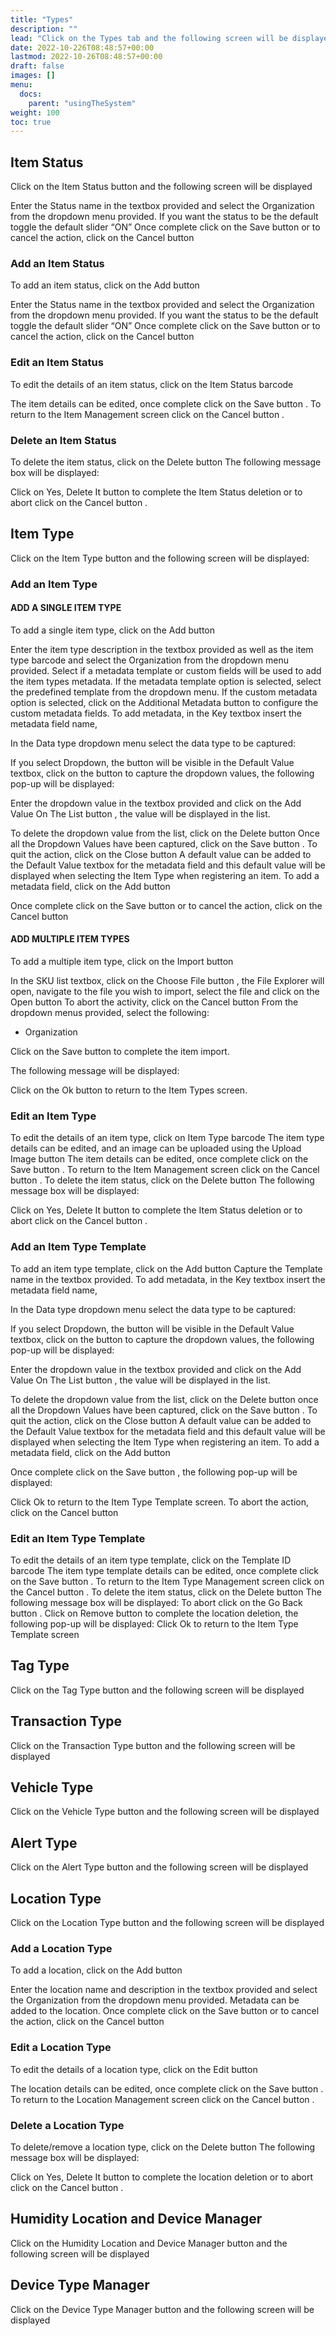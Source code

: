 ```yaml
---
title: "Types"
description: ""
lead: "Click on the Types tab and the following screen will be displayed:"
date: 2022-10-226T08:48:57+00:00
lastmod: 2022-10-26T08:48:57+00:00
draft: false
images: []
menu:
  docs:
    parent: "usingTheSystem"
weight: 100
toc: true
---
```


## Item Status

Click on the Item Status button and the following screen will be displayed

Enter the Status name in the textbox provided and select the Organization from the dropdown menu provided.
If you want the status to be the default toggle the default slider “ON”
Once complete click on the Save button or to cancel the action, click on the Cancel button

### Add an Item Status

To add an item status, click on the Add button

Enter the Status name in the textbox provided and select the Organization from the dropdown menu provided.
If you want the status to be the default toggle the default slider “ON”
Once complete click on the Save button or to cancel the action, click on the Cancel button

### Edit an Item Status

To edit the details of an item status, click on the Item Status barcode

The item details can be edited, once complete click on the Save button .
To return to the Item Management screen click on the Cancel button .

### Delete an Item Status

To delete the item status, click on the Delete button
The following message box will be displayed:

Click on Yes, Delete It button to complete the Item Status deletion or to abort click on the Cancel button .

## Item Type

Click on the Item Type button and the following screen will be displayed:

### Add an Item Type

#### ADD A SINGLE ITEM TYPE

To add a single item type, click on the Add button

Enter the item type description in the textbox provided as well as the item type barcode and select the Organization from the dropdown menu provided.
Select if a metadata template or custom fields will be used to add the item types metadata.
If the metadata template option is selected, select the predefined template from the dropdown menu.
If the custom metadata option is selected, click on the Additional Metadata button to configure the custom metadata fields.
To add metadata, in the Key textbox insert the metadata field name,

In the Data type dropdown menu select the data type to be captured:

If you select Dropdown, the button will be visible in the Default Value textbox, click on the button to capture the dropdown values, the following pop-up will be displayed:

Enter the dropdown value in the textbox provided and click on the Add Value On The List button , the value will be displayed in the list.

To delete the dropdown value from the list, click on the Delete button
Once all the Dropdown Values have been captured, click on the Save button .
To quit the action, click on the Close button
A default value can be added to the Default Value textbox for the metadata field and this default value will be displayed when selecting the Item Type when registering an item.
To add a metadata field, click on the Add button

Once complete click on the Save button or to cancel the action, click on the Cancel button

#### ADD MULTIPLE ITEM TYPES

To add a multiple item type, click on the Import button

In the SKU list textbox, click on the Choose File button , the File Explorer will open, navigate to the file you wish to import, select the file and click on the Open button
To abort the activity, click on the Cancel button
From the dropdown menus provided, select the following:

- Organization

Click on the Save button to complete the item import.

The following message will be displayed:

Click on the Ok button to return to the Item Types screen.

### Edit an Item Type

To edit the details of an item type, click on Item Type barcode
The item type details can be edited, and an image can be uploaded using the Upload Image button
The item details can be edited, once complete click on the Save button .
To return to the Item Management screen click on the Cancel button .
To delete the item status, click on the Delete button
The following message box will be displayed:

Click on Yes, Delete It button to complete the Item Status deletion or to abort click on the Cancel button .

### Add an Item Type Template

To add an item type template, click on the Add button
Capture the Template name in the textbox provided.
To add metadata, in the Key textbox insert the metadata field name,

In the Data type dropdown menu select the data type to be captured:

If you select Dropdown, the button will be visible in the Default Value textbox, click on the button to capture the dropdown values, the following pop-up will be displayed:

Enter the dropdown value in the textbox provided and click on the Add Value On The List button , the value will be displayed in the list.

To delete the dropdown value from the list, click on the Delete button
once all the Dropdown Values have been captured, click on the Save button .
To quit the action, click on the Close button
A default value can be added to the Default Value textbox for the metadata field and this default value will be displayed when selecting the Item Type when registering an item.
To add a metadata field, click on the Add button

Once complete click on the Save button , the following pop-up will be displayed:

Click Ok to return to the Item Type Template screen.
To abort the action, click on the Cancel button

### Edit an Item Type Template

To edit the details of an item type template, click on the Template ID barcode
The item type template details can be edited, once complete click on the Save button .
To return to the Item Type Management screen click on the Cancel button .
To delete the item status, click on the Delete button
The following message box will be displayed:
To abort click on the Go Back button .
Click on Remove button to complete the location deletion, the following pop-up will be displayed:
Click Ok to return to the Item Type Template screen

## Tag Type

Click on the Tag Type button and the following screen will be displayed

## Transaction Type

Click on the Transaction Type button and the following screen will be displayed

## Vehicle Type

Click on the Vehicle Type button and the following screen will be displayed

## Alert Type

Click on the Alert Type button and the following screen will be displayed

## Location Type

Click on the Location Type button and the following screen will be displayed

### Add a Location Type

To add a location, click on the Add button

Enter the location name and description in the textbox provided and select the Organization from the dropdown menu provided.
Metadata can be added to the location.
Once complete click on the Save button or to cancel the action, click on the Cancel button

### Edit a Location Type

To edit the details of a location type, click on the Edit button

The location details can be edited, once complete click on the Save button .
To return to the Location Management screen click on the Cancel button .

### Delete a Location Type

To delete/remove a location type, click on the Delete button
The following message box will be displayed:

Click on Yes, Delete It button to complete the location deletion or to abort click on the Cancel button .

## Humidity Location and Device Manager

Click on the Humidity Location and Device Manager button and the following screen will be displayed

## Device Type Manager

Click on the Device Type Manager button and the following screen will be displayed
